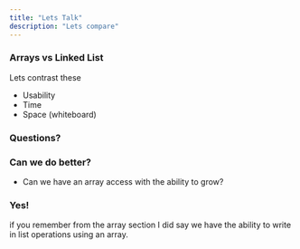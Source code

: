 ```yaml
---
title: "Lets Talk"
description: "Lets compare"
---
```


### Arrays vs Linked List

Lets contrast these

- Usability
- Time
- Space (whiteboard)

### Questions?

### Can we do better?

- Can we have an array access with the ability to grow?

### Yes!

if you remember from the array section I did say we have the ability to write
in list operations using an array.
